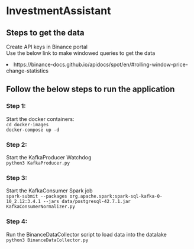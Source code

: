 # InvestmentAssistant


## Steps to get the data
Create API keys in Binance portal <br>
Use the below link to make windowed queries to get the data <br>
<li>https://binance-docs.github.io/apidocs/spot/en/#rolling-window-price-change-statistics</li>


## Follow the below steps to run the application
### Step 1: 
Start the docker containers:  <br>
`cd docker-images` <br>
`docker-compose up -d` <br>

### Step 2:
Start the KafkaProducer Watchdog <br>
`python3 KafkaProducer.py` <br>

### Step 3:
Start the KafkaConsumer Spark job <br>
`spark-submit --packages org.apache.spark:spark-sql-kafka-0-10_2.12:3.4.1 --jars data/postgresql-42.7.1.jar  KafkaConsumerNormalizer.py` <br>

### Step 4:
Run the BinanceDataCollector script to load data into the datalake <br>
`python3 BinanceDataCollector.py` <br>

